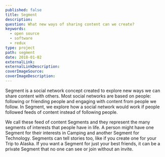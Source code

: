```yaml
---
published: false
title: Segment
description:
question: What new ways of sharing content can we create?
keywords:
  - open source
  - software
  - redux
type: project
path: segment
date: 2018-01-02
externalLink:
externalLinkDescription:
coverImageSource:
coverImageDescription:
---
```

Segment is a social network concept created to explore new ways we can share content with others. Most social networks are based on people: following or friending people and engaging with content from people we follow. In Segment, we explore how a social network would work if people followed feeds of content instead of following people.

We call these feed of content Segments and they represent the many segments of interests that people have in life. A person might have one Segment for their interests in Camping and another Segment for Technology. Segments can tell stories too, like if you create one for your Trip to Alaska. If you want a Segment for just your best friends, it can be a private Segment that no one can see or join without an invite.
